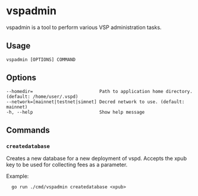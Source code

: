 # vspadmin

vspadmin is a tool to perform various VSP administration tasks.

## Usage

```no-highlight
vspadmin [OPTIONS] COMMAND
```

## Options

```no-highlight
--homedir=                         Path to application home directory. (default: /home/user/.vspd)
--network=[mainnet|testnet|simnet] Decred network to use. (default: mainnet)
-h, --help                         Show help message
```

## Commands

### `createdatabase`

Creates a new database for a new deployment of vspd. Accepts the xpub key to be
used for collecting fees as a parameter.

Example:

```no-highlight
  go run ./cmd/vspadmin createdatabase <xpub>
```
